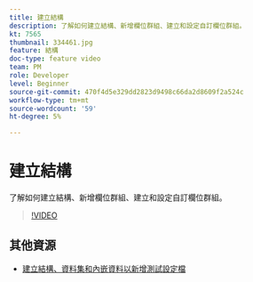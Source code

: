 ```yaml
---
title: 建立結構
description: 了解如何建立結構、新增欄位群組、建立和設定自訂欄位群組。
kt: 7565
thumbnail: 334461.jpg
feature: 結構
doc-type: feature video
team: PM
role: Developer
level: Beginner
source-git-commit: 470f4d5e329dd2823d9498c66da2d8609f2a524c
workflow-type: tm+mt
source-wordcount: '59'
ht-degree: 5%

---
```



# 建立結構

了解如何建立結構、新增欄位群組、建立和設定自訂欄位群組。

>[!VIDEO](https://video.tv.adobe.com/v/334461?quality=12)

## 其他資源

* [建立結構、資料集和內嵌資料以新增測試設定檔](https://experienceleague.adobe.com/docs/journey-optimizer/using/orchestrate-journeys/about-journeys/creating-test-profiles.html)
